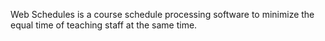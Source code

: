 Web Schedules is a course schedule processing software to minimize the equal time of teaching staff at the same time.